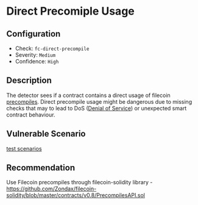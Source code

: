 # Direct Precomiple Usage

## Configuration
* Check: `fc-direct-precompile`
* Severity: `Medium`
* Confidence: `High`

## Description
The detector sees if a contract contains a direct usage of filecoin [precompiles](https://medium.com/@rbkhmrcr/precompiles-solidity-e5d29bd428c4).
Direct precompile usage might be dangerous due to missing checks that may to lead to DoS ([Denial of Service](https://medium.com/@Knownsec_Blockchain_Lab/in-depth-understanding-of-denial-of-service-vulnerabilities-dd437b1d7a1c)) or unexpected smart contract behaviour.


## Vulnerable Scenario
[test scenarios](../tests/direct_precompile_test.sol)

## Recommendation
Use Filecoin precompiles through filecoin-solidity library - https://github.com/Zondax/filecoin-solidity/blob/master/contracts/v0.8/PrecompilesAPI.sol
